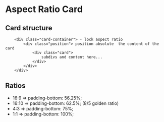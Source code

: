 # Aspect Ratio Card

## Card structure

        <div class="card-container"> - lock aspect ratio
            <div class="position"> position absolute  the content of the card
                <div class="card">
                    subdivs and content here...
                </div>
            </div>
        </div>

## Ratios

- 16:9 => padding-bottom: 56.25%;
- 16:10 => padding-bottom: 62.5%; (8/5 golden ratio)
- 4:3 => padding-bottom: 75%;
- 1:1 => padding-bottom: 100%;
